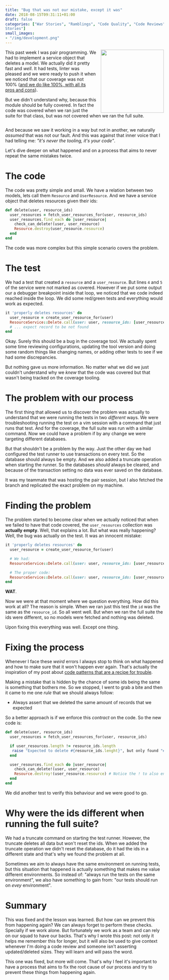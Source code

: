 ```yaml
---
title: "Bug that was not our mistake, except it was"
date: 2018-08-15T09:31:11+01:00
draft: false
categories: ["War Stories", "Ramblings", "Code Quality", "Code Reviews", "Code
Stories"]
small_images:
- "/img/development.png"
---
```


<img src='/img/development.png' style='float:right; width:200px;margin-left:15px'/>

This past week I was pair programming. We had to implement a service object that
deletes a model. We actually did it pretty fast and _well_. It had tests, linter
was pleased and we were ready to push it when we noticed that our coverage was
not 100% ([and we do like 100%, with all its pros and cons](/post/100-percent-test-coverage/)).

But we didn't understand why, because this module should be fully covered. In fact
the code was covered when we ran just the suite for that class, but was not covered
when we ran the full suite.

<div style='clear:both'></div>
<!--more-->

And because we saw it working in a way but not in another, we naturally _assumed_
that was not our fault. And this was against that inner voice that I had telling
me: _"it's never the tooling, it's your code"_.

Let's dive deeper on what happened and on a process that aims to never repeat
the same mistakes twice.

# The code

The code was pretty simple and small. We have a relation between two models, lets
call them `Resource` and `UserResource`. And we have a service object that deletes
resources given their ids:

```ruby
def delete(user, resource_ids)
  user_resources = fetch_user_resources_for(user, resource_ids)
  user_resources.find_each do |user_resource|
    check_can_delete!(user, user_resource)
    Resource.destroy(user_resource.resource)
  end
end
```

The code was more complex but this simple scenario covers the problem.

# The test

We had a test that created a `resource` and a `user_resource`. But lines `4` and
`5` of the service were not marked as covered. However if we put  some output our a debugger
breakpoint inside that loop, we noticed that we code indeed reached inside the
loop. We did some red/green tests and everything would work as expected.

```ruby
it 'properly deletes resources' do
  user_resource = create_user_resource_for(user)
  ResourceService::Delete.call(user: user, resource_ids: [user_resource.id])
  # ... expect record to be not found
end
```

Okay. Surely this should be a bug in the coverage tool. We actually spent some
time reviewing configurations, updating the tool version and doing some random
things like changing names, or adding other tests to see if we had some
discrepancies.

But nothing gave us more information. No matter what we did we just couldn't
understand why we _knew_ that the code was covered but that wasn't being
tracked on the coverage tooling.

# The problem with our process

The first thing that allowed us to discover the problem was actually to understand
that we were running the tests in two _different_ ways. We were troubleshooting
running the test on a vim session with a command that just runs that test. And
for the coverage, the full suite was run with a similar command. Now we could
have a problem if by any change we were targeting different databases.

But that shouldn't be a problem by the way. Just the other day we had configured
the test runner to use transactions on every test. So the database should always
be empty. And we also added a truncate operation when starting the runner. So
the databases _should_ always be cleared, and because of the transaction setting
no data was ever saved on the database.

It was my teammate that was hosting the pair session, but I also fetched the
branch and replicated the exact problem on my machine.

# Finding the problem

The problem started to become clear when we actually noticed that when we failed
to have that code covered, the `user_resources` collection was **actually empty**.
Well, that explains a lot. But what was really happening? Well, the bug was
actually on the test. It was an innocent mistake:

```ruby
it 'properly deletes resources' do
  user_resource = create_user_resource_for(user)

  # We had:
  ResourceService::Delete.call(user: user, resource_ids: [user_resource.id])

  # The proper code:
  ResourceService::Delete.call(user: user, resource_ids: [user_resource.resource_id])
end
```

**WAT**.

Now we were at that moment where we question everything. How did this work
at all? The reason is simple. When we ran just this test the `id` was the same
as the `resource_id`. So all went well. But when we ran the full suite the ids
were different, so no models were fetched and nothing was deleted.

Upon fixing this everything was well. Except one thing.

# Fixing the process

Whenever I face these _weird_ errors I always stop to think on what happened and
how to make sure that it won't happen ever again. That's actually the inspiration
of my post about [code patterns that are a recipe for trouble](/post/code-patterns-that-are-a-recipe-for-trouble/).

Making a mistake that is hidden by the chance of some ids being the same is something
that bothers me. So we stopped, I went to grab a bite and then it came to me
one _rule_ that we should always follow:

* Always assert that we deleted the same amount of records that we expected

So a better approach is if we enforce this _contract_ on the code. So the new
code is:

```ruby
def delete(user, resource_ids)
  user_resources = fetch_user_resources_for(user, resource_ids)

  if user_resources.length != resource_ids.length
   raise "Expected to delete #{resource_ids.lenght}", but only found "#{user_resources.lenght}"
  end

  user_resources.find_each do |user_resource|
    check_can_delete!(user, user_resource)
    Resource.destroy!(user_resource.resource) # Notice the ! to also enforce the deletion
  end
end
```

We did another test to verify this behaviour and we were good to go.

# Why were the ids different when running the full suite?

We had a truncate command on starting the test runner. However, the truncate deletes
all data but won't reset the ids. When we added the truncate operation we didn't
reset the database, do it had the ids in a different state and that's why we found
the problem at all.

Sometimes we aim to always have the same environment on running tests, but this
situation that happened is actually something that makes me value different environments.
So instead of: "always run the tests on the same environment", we also have something
to gain from: "our tests should run on _evey_ environment".

# Summary

This was fixed and the lesson was learned. But how can we prevent this from happening
again? We can always forget to perform these checks. Specially if we work alone. But
fortunately we work as a team and can rely on our squad to have our backs. That's
why I wrote this post: not only it helps me remember this for longer, but it will
also be used to give context whenever I'm doing a code review and someone isn't asserting
updated/deleted sizes. They will learn and will pass the word.

This one was fixed, but more will come. That's why I feel it's important to have
a process that aims to fix the root cause of our process and try to prevent
these things from happening again.
